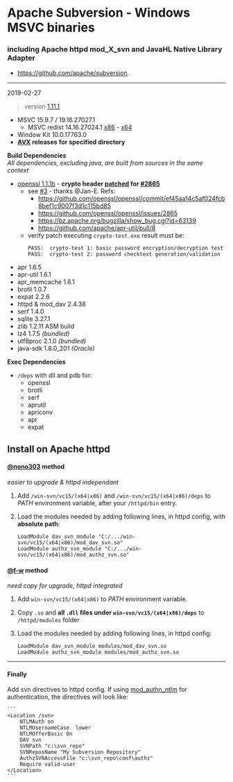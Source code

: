 # Apache Subversion - Windows MSVC binaries #
### including Apache httpd mod_X_svn and JavaHL Native Library Adapter   
 - https://github.com/apache/subversion.

----
2019-02-27
> version [1.11.1](https://github.com/apache/subversion/tree/1.11.1)

- MSVC 15.9.7 / 19.16.27027.1
  - MSVC redist 14.16.27024.1 [x86](https://aka.ms/vs/15/release/VC_redist.x86.exe) - [x64](https://aka.ms/vs/15/release/VC_redist.x64.exe)
- Window Kit 10.0.17763.0
- **[AVX](https://msdn.microsoft.com/fr-fr/library/jj620901.aspx) releases** __for specified directory__

**Build Dependencies**  
*All dependencies, excluding java, are built from sources in the same context*
 - [openssl 1.1.1b](https://github.com/openssl/openssl/tree/OpenSSL_1_1_1b) - __crypto header [patched](https://github.com/openssl/openssl/commit/ef45aa14c5af024fcb8bef1c9007f3d1c115bd85) for [#2865](https://github.com/openssl/openssl/issues/2865)__
   - see [#3](https://github.com/nono303/win-svn/issues/3#issuecomment-462668858) - thanks @Jan-E. Refs: 
      - https://github.com/openssl/openssl/commit/ef45aa14c5af024fcb8bef1c9007f3d1c115bd85
      - https://github.com/openssl/openssl/issues/2865
      - https://bz.apache.org/bugzilla/show_bug.cgi?id=63139
      - https://github.com/apache/apr-util/pull/8
    - verify patch executing `crypto-test.exe` result must be:
      ```
      PASS:  crypto-test 1: basic password encryption/decryption test
      PASS:  crypto-test 2: password checktext generation/validation
      ```
 - apr 1.6.5
 - apr-util 1.6.1
 - apr_memcache 1.6.1
 - brotli 1.0.7
 - expat 2.2.6
 - httpd & mod_dav 2.4.38
 - serf 1.4.0
 - sqlite 3.27.1
 - zlib 1.2.11 ASM build
 - lz4 1.7.5 *(bundled)*
 - utf8proc 2.1.0 *(bundled)*
 - java-sdk 1.8.0_201 *(Oracle)*

**Exec Dependencies**

- `/deps` with dll and pdb for:
  - openssl
  - brotli
  - serf
  - aprutil
  - apriconv
  - apr
  - expat

## Install on Apache httpd  
#### [@nono303](https://github.com/nono303) method  
*easier to upgrade & httpd independant*  
1. Add `/win-svn/vc15/(x64|x86)` and `/win-svn/vc15/(x64|x86)/deps` to *PATH* environment variable, after your `/httpd/bin` entry.
2. Load the modules needed by adding following lines, in httpd config, with **absolute path**:

    ```
    LoadModule dav_svn_module "C:/.../win-svn/vc15/(x64|x86)/mod_dav_svn.so"
    LoadModule authz_svn_module "C:/.../win-svn/vc15/(x64|x86)/mod_authz_svn.so"
    ```

#### [@f-w](https://github.com/f-w]) method
*need copy for upgrade, httpd integrated*
1. Add `win-svn/vc15/(x64|x86)` to *PATH* environment variable.
2. Copy `.so` and **all `.dll` files under `win-svn/vc15/(x64|x86)/deps`** to `/httpd/modules` folder
3. Load the modules needed by adding following lines, in httpd config:

    ```
    LoadModule dav_svn_module modules/mod_dav_svn.so
    LoadModule authz_svn_module modules/mod_authz_svn.so
    ```

----
#### Finally 
Add svn directives to httpd config. 
If using [mod_authn_ntlm](https://github.com/TQsoft-GmbH/mod_authn_ntlm) for authentication, the directives will look like:

    ```
    <Location /svn>
        NTLMAuth on
        NTLMUsernameCase  lower
        NTLMOfferBasic On
        DAV svn
        SVNPath "c:\svn_repo"
        SVNReposName "My Subversion Repository"
        AuthzSVNAccessFile "c:\svn_repo\conf\authz"
        Require valid-user
    </Location>
    ```